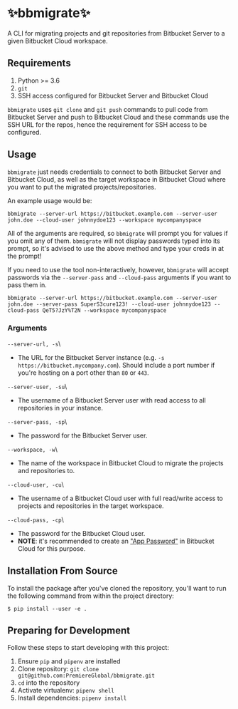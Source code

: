:sparkles:bbmigrate:sparkles:
========

A CLI for migrating projects and git repositories from Bitbucket Server to a given Bitbucket Cloud workspace.

## Requirements

1. Python >= 3.6
2. `git`
3. SSH access configured for Bitbucket Server and Bitbucket Cloud

`bbmigrate` uses `git clone` and `git push` commands to pull code from Bitbucket Server and push to Bitbucket Cloud and these commands use the SSH URL for the repos, hence the requirement for SSH access to be configured.

## Usage

`bbmigrate` just needs credentials to connect to both Bitbucket Server and Bitbucket Cloud, as well as the target workspace in Bitbucket Cloud where you want to put the migrated projects/repositories.

An example usage would be:

```
bbmigrate --server-url https://bitbucket.example.com --server-user john.doe --cloud-user johnnydoe123 --workspace mycompanyspace
```

All of the arguments are required, so `bbmigrate` will prompt you for values if you omit any of them. `bbmigrate` will not display passwords typed into its prompt, so it's advised to use the above method and type your creds in at the prompt!

If you need to use the tool non-interactively, however, `bbmigrate` will accept passwords via the `--server-pass` and `--cloud-pass` arguments if you want to pass them in.

```
bbmigrate --server-url https://bitbucket.example.com --server-user john.doe --server-pass SuperS3cure123! --cloud-user johnnydoe123 --cloud-pass QeT5?JzY%T2N --workspace mycompanyspace
```

### Arguments

`--server-url, -s`\
  - The URL for the Bitbucket Server instance (e.g. `-s https://bitbucket.mycompany.com`). Should include a port number if you're hosting on a port other than `80` or `443`.

`--server-user, -su`\
  - The username of a Bitbucket Server user with read access to all repositories in your instance.

`--server-pass, -sp`\
  - The password for the Bitbucket Server user.

`--workspace, -w`\
  - The name of the workspace in Bitbucket Cloud to migrate the projects and repositories to.

`--cloud-user, -cu`\
  - The username of a Bitbucket Cloud user with full read/write access to projects and repositories in the target workspace.

`--cloud-pass, -cp`\
  - The password for the Bitbucket Cloud user.
  - **NOTE**: it's recommended to create an ["App Password"](https://support.atlassian.com/bitbucket-cloud/docs/app-passwords/) in Bitbucket Cloud for this purpose.

## Installation From Source

To install the package after you've cloned the repository, you'll want to run the following command from within the project directory:

```
$ pip install --user -e .
```

## Preparing for Development

Follow these steps to start developing with this project:

1. Ensure `pip` and `pipenv` are installed
2. Clone repository: `git clone git@github.com:PremiereGlobal/bbmigrate.git`
3. `cd` into the repository
4. Activate virtualenv: `pipenv shell`
5. Install dependencies: `pipenv install`